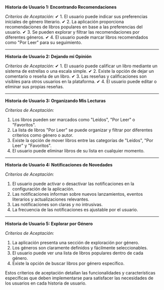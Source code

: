 **Historia de Usuario 1: Encontrando Recomendaciones**

*Criterios de Aceptación:*
✔ 1. El usuario puede indicar sus preferencias iniciales de género literario.
✔ 2. La aplicación proporciona recomendaciones de libros populares en base a las preferencias del usuario.
✔ 3. Se pueden explorar y filtrar las recomendaciones por diferentes géneros.
✔ 4. El usuario puede marcar libros recomendados como "Por Leer" para su seguimiento.

---

**Historia de Usuario 2: Dejando mi Opinión**

*Criterios de Aceptación:*
✔ 1. El usuario puede calificar un libro mediante un sistema de estrellas o una escala simple.
✔ 2. Existe la opción de dejar un comentario o reseña de un libro.
✔ 3. Las reseñas y calificaciones son visibles para otros usuarios en la plataforma.
✔ 4. El usuario puede editar o eliminar sus propias reseñas.

---

**Historia de Usuario 3: Organizando Mis Lecturas**

*Criterios de Aceptación:*
1. Los libros pueden ser marcados como "Leídos", "Por Leer" o "Favoritos".
2. La lista de libros "Por Leer" se puede organizar y filtrar por diferentes criterios como género o autor.
3. Existe la opción de mover libros entre las categorías de "Leídos", "Por Leer" y "Favoritos".
4. El usuario puede eliminar libros de su lista en cualquier momento.

---

**Historia de Usuario 4: Notificaciones de Novedades**

*Criterios de Aceptación:*
1. El usuario puede activar o desactivar las notificaciones en la configuración de la aplicación.
2. Las notificaciones informan sobre nuevos lanzamientos, eventos literarios y actualizaciones relevantes.
3. Las notificaciones son claras y no intrusivas.
4. La frecuencia de las notificaciones es ajustable por el usuario.

---

**Historia de Usuario 5: Explorar por Género**

*Criterios de Aceptación:*
1. La aplicación presenta una sección de exploración por género.
2. Los géneros son claramente definidos y fácilmente seleccionables.
3. El usuario puede ver una lista de libros populares dentro de cada género.
4. Existe la opción de buscar libros por género específico.

Estos criterios de aceptación detallan las funcionalidades y características específicas que deben implementarse para satisfacer las necesidades de los usuarios en cada historia de usuario.